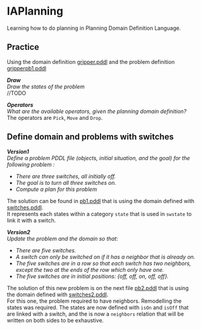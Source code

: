 # IAPlanning
Learning how to do planning in Planning Domain Definition Language.
## Practice
Using the domain definition [gripper.pddl](https://github.com/UgoMouze/IAPlanning/blob/gripper/gripper.pddl) and the problem definition [gripperpb1.pddl](https://github.com/UgoMouze/IAPlanning/blob/gripper/gripperpb1.pddl)  

***Draw***  
*Draw the states of the problem*  
//TODO  
  
***Operators***  
*What are the available operators, given the planning domain definition?*  
The operators are `Pick`, `Move` and `Drop`.


## Define domain and problems with switches
***Version1***  
*Define a problem PDDL file (objects, initial situation, and the goal) for the following problem :*
- *There are three switches, all initially off.*
- *The goal is to turn all three switches on.*
- *Compute a plan for this problem*  

The solution can be found in [pb1.pddl](https://github.com/UgoMouze/IAPlanning/blob/switch/pb1.pddl) that is using the domain defined with [switches.pddl](https://github.com/UgoMouze/IAPlanning/blob/switch/switches.pddl).  
It represents each states within a category `state` that is used in `swstate` to link it with a switch.  

***Version2***  
*Update the problem and the domain so that:*
- *There are five switches.*
- *A switch can only be switched on if it has a neighbor that is already on.*
- *The five switches are in a row so that each switch has two neighbors, except the two at the ends of the row which only have one.*
- *The five switches are in initial positions: {off, off, on, off, off}.*  
  
The solution of this new problem is on the next file [pb2.pddl](https://github.com/UgoMouze/IAPlanning/blob/switch/pb2.pddl) that is using the domain defined with [switches2.pddl](https://github.com/UgoMouze/IAPlanning/blob/switch/switches2.pddl).  
For this one, the problem required to have neighbors. Remodelling the states was required. The states are now defined with `isOn` and `isOff` that are linked with a switch, and the is now a `neighbors` relation that will be written on both sides to be exhaustive.

